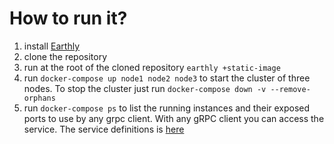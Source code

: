 # How to run it?

1. install [Earthly](https://earthly.dev/get-earthly)
2. clone the repository
3. run at the root of the cloned repository `earthly +static-image`
4. run `docker-compose up node1 node2 node3` to start the cluster of three nodes. To stop the cluster just run `docker-compose down -v --remove-orphans`
5. run `docker-compose ps` to list the running instances and their exposed ports to use by any grpc client. With any gRPC client you can access the service. The service
   definitions is [here](../../../protos/sample/pb/v1)

